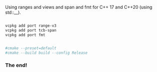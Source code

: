 Using ranges and views and span and fmt for C++ 17 and C++20 (using std::__).

```bash

vcpkg add port range-v3
vcpkg add port tcb-span
vcpkg add port fmt


#cmake --preset=default
#cmake --build build --config Release

```

### The end!

